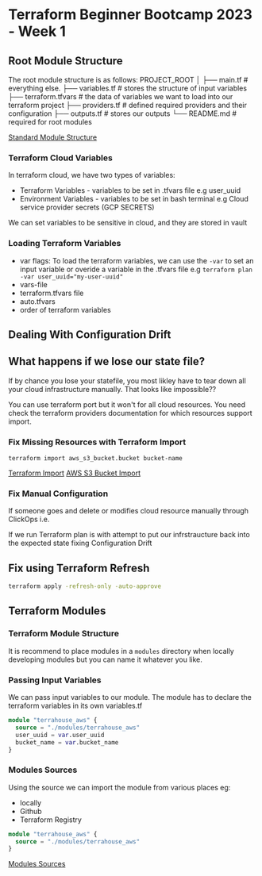 # Terraform Beginner Bootcamp 2023 - Week 1

## Root Module Structure

The root module structure is as follows:
PROJECT_ROOT
│
├── main.tf                 # everything else.
├── variables.tf            # stores the structure of input variables
├── terraform.tfvars        # the data of variables we want to load into our terraform project
├── providers.tf            # defined required providers and their configuration
├── outputs.tf              # stores our outputs
└── README.md               # required for root modules


[Standard Module Structure](https://developer.hashicorp.com/terraform/language/modules/develop/structure)

### Terraform Cloud Variables
In terraform cloud, we have two types of variables:
- Terraform Variables - variables to be set in .tfvars file e.g user_uuid
- Environment Variables - variables to be set in bash terminal e.g Cloud service provider secrets (GCP SECRETS)

We can set variables to be sensitive in cloud, and they are stored in vault

### Loading Terraform Variables
- var flags:
To load the terraform variables, we can use the `-var` to set an input variable or overide a variable in the .tfvars file e.g `terraform plan -var user_uuid="my-user-uuid"`
- vars-file
- terraform.tfvars file
- auto.tfvars
- order of terraform variables

## Dealing With Configuration Drift

## What happens if we lose our state file?

If by chance you lose your statefile, you most likley have to tear down all your cloud infrastructure manually. That looks like impossible??

You can use terraform port but it won't for all cloud resources. You need check the terraform providers documentation for which resources support import.

### Fix Missing Resources with Terraform Import

`terraform import aws_s3_bucket.bucket bucket-name`

[Terraform Import](https://developer.hashicorp.com/terraform/cli/import)
[AWS S3 Bucket Import](https://registry.terraform.io/providers/hashicorp/aws/latest/docs/resources/s3_bucket#import)

### Fix Manual Configuration

If someone goes and delete or modifies cloud resource manually through ClickOps i.e. 

If we run Terraform plan is with attempt to put our infrstraucture back into the expected state fixing Configuration Drift

## Fix using Terraform Refresh

```sh
terraform apply -refresh-only -auto-approve
```

## Terraform Modules

### Terraform Module Structure

It is recommend to place modules in a `modules` directory when locally developing modules but you can name it whatever you like.

### Passing Input Variables

We can pass input variables to our module.
The module has to declare the terraform variables in its own variables.tf

```tf
module "terrahouse_aws" {
  source = "./modules/terrahouse_aws"
  user_uuid = var.user_uuid
  bucket_name = var.bucket_name
}
```

### Modules Sources

Using the source we can import the module from various places eg:
- locally
- Github
- Terraform Registry

```tf
module "terrahouse_aws" {
  source = "./modules/terrahouse_aws"
}
```


[Modules Sources](https://developer.hashicorp.com/terraform/language/modules/sources)